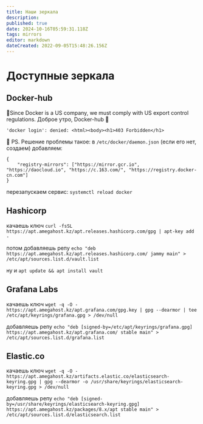 ```yaml
---
title: Наши зеркала
description: 
published: true
date: 2024-10-16T05:59:31.118Z
tags: mirrors
editor: markdown
dateCreated: 2022-09-05T15:48:26.156Z
---
```


# Доступные зеркала

## Docker-hub

🤦Since Docker is a US company, we must comply with US export control regulations.
Доброе утро, Docker-hub 🙂

```
'docker login': denied: <html><body><h1>403 Forbidden</h1>
```

🚀 PS. Решение проблемы такое: в `/etc/docker/daemon.json` (если его нет, создаем) добавляем:

```
{
    "registry-mirrors": ["https://mirror.gcr.io", "https://daocloud.io", "https://c.163.com/", "https://registry.docker-cn.com"]
}
```

перезапускаем сервис: `systemctl reload docker`

## Hashicorp

качаешь ключ
`curl -fsSL https://apt.amegahost.kz/apt.releases.hashicorp.com/gpg | apt-key add -`

потом добавляешь репу
`echo "deb https://apt.amegahost.kz/apt.releases.hashicorp.com/ jammy main" > /etc/apt/sources.list.d/vault.list`

ну и `apt update && apt install vault`

## Grafana Labs

качаешь ключ
`wget -q -O - https://apt.amegahost.kz/apt.grafana.com/gpg.key | gpg --dearmor | tee /etc/apt/keyrings/grafana.gpg > /dev/null`

добавляешь репу
`echo "deb [signed-by=/etc/apt/keyrings/grafana.gpg] https://apt.amegahost.kz/apt.grafana.com/ stable main" > /etc/apt/sources.list.d/grafana.list`

## Elastic.co

качаешь ключ
`wget -q -O - https://apt.amegahost.kz/artifacts.elastic.co/elasticsearch-keyring.gpg | gpg --dearmor -o /usr/share/keyrings/elasticsearch-keyring.gpg > /dev/null`

добавляешь репу
`echo "deb [signed-by=/usr/share/keyrings/elasticsearch-keyring.gpg] https://apt.amegahost.kz/packages/8.x/apt stable main" > /etc/apt/sources.list.d/elasticsearch.list`